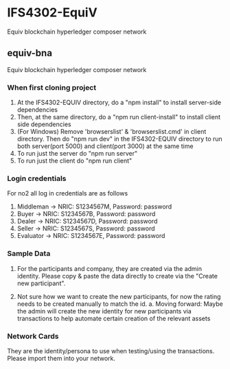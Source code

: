 # IFS4302-EquiV
Equiv blockchain hyperledger composer network

## equiv-bna
Equiv blockchain hyperledger composer network

### When first cloning project
1. At the IFS4302-EQUIV directory, do a "npm install" to install server-side dependencies
2. Then, at the same directory, do a "npm run client-install" to install client side dependencies
3. (For Windows) Remove 'browserslist' & 'browserslist.cmd' in client directory. Then do "npm run dev" in the IFS4302-EQUIV directory to run both server(port 5000) and client(port 3000) at the same time
4. To run just the server do "npm run server"
5. To run just the client do "npm run client"

### Login credentials
For no2 all log in credentials are as follows
1. Middleman -> NRIC: S1234567M, Password: password
2. Buyer -> NRIC: S1234567B, Password: password
3. Dealer -> NRIC: S1234567D, Password: password
4. Seller -> NRIC: S1234567S, Password: password
5. Evaluator -> NRIC: S1234567E, Password: password

### Sample Data
1. For the participants and company, they are created via the admin identity. Please copy & paste the data directly to create via the "Create new participant".

2. Not sure how we want to create the new participants, for now the rating needs to be created manually to match the id.
  a. Moving forward: Maybe the admin will create the new identity for new participants via transactions to help automate certain creation of the relevant assets

### Network Cards
They are the identity/persona to use when testing/using the transactions. Please import them into your network.
